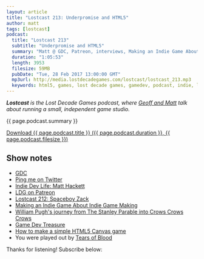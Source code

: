 ```yaml
---
layout: article
title: "Lostcast 213: Underpromise and HTML5"
author: matt
tags: [lostcast]
podcast:
  title: "Lostcast 213"
  subtitle: "Underpromise and HTML5"
  summary: "Matt @ GDC, Patreon, interviews, Making an Indie Game About Indie Game Making, overdelivering, and the state of HTML5."
  duration: "1:05:53"
  length: 3953
  filesize: 59MB
  pubDate: "Tue, 28 Feb 2017 13:00:00 GMT"
  mp3url: http://media.lostdecadegames.com/lostcast/lostcast_213.mp3
  keywords: html5, games, lost decade games, gamedev, podcast, indie, lostcast
---
```

_**Lostcast** is the Lost Decade Games podcast, where [Geoff and Matt](/about/) talk about running a small, independent game studio._

{{ page.podcast.summary }}

<a class="download-podcast" href="{{ page.podcast.mp3url }}">
	Download {{ page.podcast.title }} ({{ page.podcast.duration }}, {{ page.podcast.filesize }})
</a>

## Show notes

* [GDC](http://www.gdconf.com/)
* [Ping me on Twitter](https://twitter.com/matthackedit)
* [Indie Dev Life: Matt Hackett](https://www.youtube.com/watch?v=3Bz8xjiPbw8)
* [LDG on Patreon](https://www.patreon.com/lostdecadegames)
* [Lostcast 212: Spaceboy Zack](http://www.lostdecadegames.com/lostcast-212/)
* [Making an Indie Game About Indie Game Making](http://www.gamasutra.com/blogs/MattHackett/20170213/291327/Making_an_Indie_Game_About_Indie_Game_Making.php)
* [William Pugh's journey from The Stanley Parable into Crows Crows Crows](http://www.gamasutra.com/view/news/288395/William_Pughs_journey_from_The_Stanley_Parable_into_Crows_Crows_Crows.php)
* [Game Dev Treasure](http://www.gamedevtreasure.com/)
* [How to make a simple HTML5 Canvas game](http://www.lostdecadegames.com/how-to-make-a-simple-html5-canvas-game/)
* You were played out by [Tears of Blood](http://music.gamechops.com/track/tears-of-blood-castlevania)

Thanks for listening! Subscribe below:
